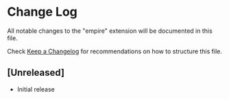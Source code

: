 # Change Log

All notable changes to the "empire" extension will be documented in this file.

Check [Keep a Changelog](http://keepachangelog.com/) for recommendations on how to structure this file.

## [Unreleased]

- Initial release